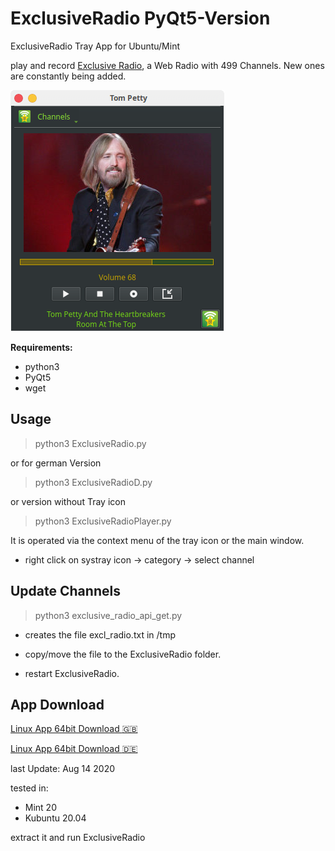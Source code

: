 # ExclusiveRadio PyQt5-Version
ExclusiveRadio Tray App for Ubuntu/Mint

play and record [Exclusive Radio](https://exclusive.radio), a Web Radio with 499 Channels. New ones are constantly being added.

![alt text](https://github.com/Axel-Erfurt/ExclusiveRadio_PyQt5/blob/master/screenshot4.png)

__Requirements:__
- python3
- PyQt5
- wget

## Usage ##
> python3 ExclusiveRadio.py

or for german Version

> python3 ExclusiveRadioD.py

or version without Tray icon

> python3 ExclusiveRadioPlayer.py

It is operated via the context menu of the tray icon or the main window.

- right click on systray icon -> category -> select channel

## Update Channels ##

> python3 exclusive_radio_api_get.py

- creates the file excl_radio.txt in /tmp

- copy/move the file to the ExclusiveRadio folder.

- restart ExclusiveRadio.

## App Download ##
[Linux App 64bit Download :uk:](https://www.dropbox.com/s/g8o6h8i740f23r6/ExclusiveRadio64_Qt5.tar.gz?dl=1)

[Linux App 64bit Download :de:](https://www.dropbox.com/s/mhlwpgaybu5c4mh/ExclusiveRadioD.tar.gz?dl=1)

last Update: Aug 14 2020

tested in:

-  Mint 20
- Kubuntu 20.04

extract it and run ExclusiveRadio
